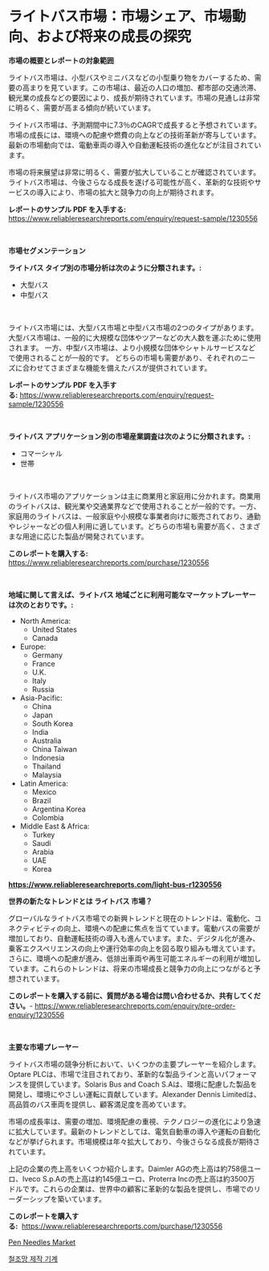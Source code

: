 <p><h1>ライトバス市場：市場シェア、市場動向、および将来の成長の探究</h1></p><p><strong>市場の概要とレポートの対象範囲</strong></p>
<p><p>ライトバス市場は、小型バスやミニバスなどの小型乗り物をカバーするため、需要の高まりを見ています。この市場は、最近の人口の増加、都市部の交通渋滞、観光業の成長などの要因により、成長が期待されています。市場の見通しは非常に明るく、需要が高まる傾向が続いています。</p><p>ライトバス市場は、予測期間中に7.3％のCAGRで成長すると予想されています。市場の成長には、環境への配慮や燃費の向上などの技術革新が寄与しています。最新の市場動向では、電動車両の導入や自動運転技術の進化などが注目されています。</p><p>市場の将来展望は非常に明るく、需要が拡大していることが確認されています。ライトバス市場は、今後さらなる成長を遂げる可能性が高く、革新的な技術やサービスの導入により、市場の拡大と競争力の向上が期待されます。</p></p>
<p><strong>レポートのサンプル PDF を入手する:</strong> <a href="https://www.reliableresearchreports.com/enquiry/request-sample/1230556">https://www.reliableresearchreports.com/enquiry/request-sample/1230556</a></p>
<p>&nbsp;</p>
<p><strong>市場セグメンテーション</strong></p>
<p><strong>ライトバス タイプ別の市場分析は次のように分類されます。:</strong></p>
<p><ul><li>大型バス</li><li>中型バス</li></ul></p>
<p>&nbsp;</p>
<p><p>ライトバス市場には、大型バス市場と中型バス市場の2つのタイプがあります。 大型バス市場は、一般的に大規模な団体やツアーなどの大人数を運ぶために使用されます。 一方、中型バス市場は、より小規模な団体やシャトルサービスなどで使用されることが一般的です。 どちらの市場も需要があり、それぞれのニーズに合わせてさまざまな機能を備えたバスが提供されています。</p></p>
<p><strong>レポートのサンプル PDF を入手する:</strong>&nbsp;<a href="https://www.reliableresearchreports.com/enquiry/request-sample/1230556">https://www.reliableresearchreports.com/enquiry/request-sample/1230556</a></p>
<p>&nbsp;</p>
<p><strong> ライトバス アプリケーション別の市場産業調査は次のように分類されます。:</strong></p>
<p><ul><li>コマーシャル</li><li>世帯</li></ul></p>
<p>&nbsp;</p>
<p><p>ライトバス市場のアプリケーションは主に商業用と家庭用に分かれます。商業用のライトバスは、観光業や交通業界などで使用されることが一般的です。一方、家庭用のライトバスは、一般家庭や小規模な事業者向けに販売されており、通勤やレジャーなどの個人利用に適しています。どちらの市場も需要が高く、さまざまな用途に応じた製品が開発されています。</p></p>
<p><strong>このレポートを購入する:</strong>&nbsp; <a href="https://www.reliableresearchreports.com/purchase/1230556">https://www.reliableresearchreports.com/purchase/1230556</a></p>
<p>&nbsp;</p>
<p><strong>地域に関して言えば、ライトバス 地域ごとに利用可能なマーケットプレーヤーは次のとおりです。:</strong></p>
<p><ul>
    <li>
        North America:
        <ul>
            <li>United States</li>
            <li>Canada</li>
        </ul>
    </li>
    <li>
        Europe:
        <ul>
            <li>Germany</li>
            <li>France</li>
            <li>U.K.</li>
            <li>Italy</li>
            <li>Russia</li>
        </ul>
    </li>
    <li>
        Asia-Pacific:
        <ul>
            <li>China</li>
            <li>Japan</li>
            <li>South Korea</li>
            <li>India</li>
            <li>Australia</li>
            <li>China Taiwan</li>
            <li>Indonesia</li>
            <li>Thailand</li>
            <li>Malaysia</li>
        </ul>
    </li>
    <li>
        Latin America:
        <ul>
            <li>Mexico</li>
            <li>Brazil</li>
            <li>Argentina Korea</li>
            <li>Colombia</li>
        </ul>
    </li>
    <li>
        Middle East & Africa:
        <ul>
            <li>Turkey</li>
            <li>Saudi</li>
            <li>Arabia</li>
            <li>UAE</li>
            <li>Korea</li>
        </ul>
    </li>
    </ul></p>
<p><strong><a href="https://www.reliableresearchreports.com/light-bus-r1230556">https://www.reliableresearchreports.com/light-bus-r1230556</a></strong>&nbsp;</p>
<p><strong>世界の新たなトレンドとは ライトバス 市場？</strong></p>
<p><p>グローバルなライトバス市場での新興トレンドと現在のトレンドは、電動化、コネクティビティの向上、環境への配慮に焦点を当てています。電動バスの需要が増加しており、自動運転技術の導入も進んでいます。また、デジタル化が進み、乗客エクスペリエンスの向上や運行効率の向上を図る取り組みも増えています。さらに、環境への配慮が進み、低排出車両や再生可能エネルギーの利用が増加しています。これらのトレンドは、将来の市場成長と競争力の向上につながると予想されています。</p></p>
<p><strong>このレポートを購入する前に、質問がある場合は問い合わせるか、共有してください。</strong>- <a href="https://www.reliableresearchreports.com/enquiry/pre-order-enquiry/1230556">https://www.reliableresearchreports.com/enquiry/pre-order-enquiry/1230556</a></p>
<p>&nbsp;</p>
<p><strong>主要な市場プレーヤー</strong></p>
<p><p>ライトバス市場の競争分析において、いくつかの主要プレーヤーを紹介します。Optare PLCは、市場で注目されており、革新的な製品ラインと高いパフォーマンスを提供しています。Solaris Bus and Coach S.Aは、環境に配慮した製品を開発し、環境にやさしい運転に貢献しています。Alexander Dennis Limitedは、高品質のバス車両を提供し、顧客満足度を高めています。</p><p>市場の成長率は、需要の増加、環境配慮の重視、テクノロジーの進化により急速に拡大しています。最新のトレンドとしては、電気自動車の導入や運転の自動化などが挙げられます。市場規模は年々拡大しており、今後さらなる成長が期待されています。</p><p>上記の企業の売上高をいくつか紹介します。Daimler AGの売上高は約758億ユーロ、Iveco S.p.Aの売上高は約145億ユーロ、Proterra Incの売上高は約3500万ドルです。これらの企業は、世界中の顧客に革新的な製品を提供し、市場でのリーダーシップを築いています。</p></p>
<p><strong>このレポートを購入する:</strong>&nbsp;&nbsp;<a href="https://www.reliableresearchreports.com/purchase/1230556">https://www.reliableresearchreports.com/purchase/1230556</a></p>
<p><p><a href="https://artistic-helicopter-ca9.notion.site/Pen-Needles-Market-Focuses-on-Market-Share-Size-and-Projected-Forecast-Till-2031-56d4b8b91dc446c2ac72677b6ecf3122">Pen Needles Market</a></p><p><a href="https://github.com/GabrielBlanda5656/Market-Research-Report-List-1/blob/main/915504028720.md">철조망 제작 기계</a></p></p>